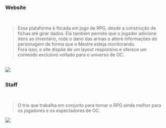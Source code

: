 <h3>Website</h3>
<br>

> Essa plataforma é focada em jogo de RPG, desde a construção de fichas até girar dados. Ela também permite que o jogador adicione itens ao inventário, rode o dano das armas e altere informações do personagem de forma que o Mestre esteja monitorando. <br> Fora isso, o site dispõe de um layout responsivo e oferece um conteúdo exclusivo voltado para o universo de OC.

<br>
<img src="https://cdn.discordapp.com/attachments/925439012397809694/993289742609301634/Layout_PC.png" />


##
   
<h3>Staff</h3>
<br>

> O trio que trabalha em conjunto para tornar o RPG ainda melhor para os jogadores e os espectadores de OC.
<img src="https://cdn.discordapp.com/attachments/925439012397809694/993244944607219752/Staff_Equipe.png" />

##
